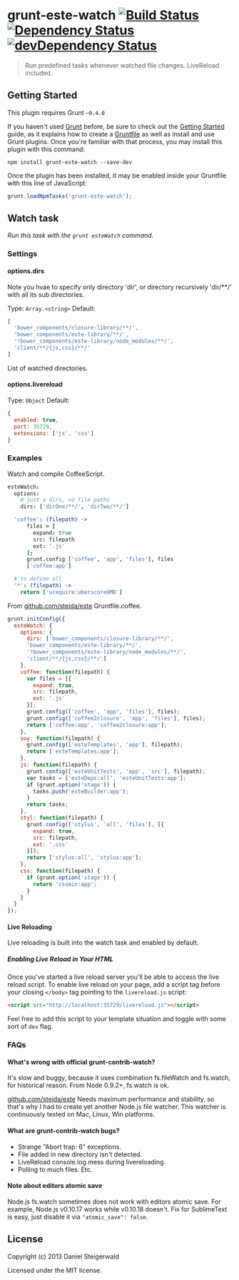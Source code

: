 # grunt-este-watch [![Build Status](https://secure.travis-ci.org/steida/grunt-este-watch.png?branch=master)](http://travis-ci.org/steida/grunt-este-watch) [![Dependency Status](https://david-dm.org/steida/grunt-este-watch.png)](https://david-dm.org/steida/grunt-este-watch) [![devDependency Status](https://david-dm.org/steida/grunt-este-watch/dev-status.png)](https://david-dm.org/steida/grunt-este-watch#info=devDependencies)
> Run predefined tasks whenever watched file changes. LiveReload included.

## Getting Started
This plugin requires Grunt `~0.4.0`

If you haven't used [Grunt](http://gruntjs.com/) before, be sure to check out the [Getting Started](http://gruntjs.com/getting-started) guide, as it explains how to create a [Gruntfile](http://gruntjs.com/sample-gruntfile) as well as install and use Grunt plugins. Once you're familiar with that process, you may install this plugin with this command:

```shell
npm install grunt-este-watch --save-dev
```

Once the plugin has been installed, it may be enabled inside your Gruntfile with this line of JavaScript:

```js
grunt.loadNpmTasks('grunt-este-watch');
```

## Watch task
_Run this task with the `grunt esteWatch` command._

### Settings

#### options.dirs

Note you hvae to specify only directory 'dir', or directory recursively 'dir/**/' with all its sub directories.

Type: `Array.<string>`
Default:
```js
[
  'bower_components/closure-library/**/',
  'bower_components/este-library/**/',
  '!bower_components/este-library/node_modules/**/',
  'client/**/{js,css}/**/'
]
```

List of watched directories.

#### options.livereload
Type: `Object`
Default:
```js
{
  enabled: true,
  port: 35729,
  extensions: ['js', 'css']
}
```

### Examples

Watch and compile CoffeeScript.
```coffee
esteWatch:
  options:
    # just a dirs, no file paths
    dirs: ['dirOne/**/', 'dirTwo/**/']

  'coffee': (filepath) ->
      files = [
        expand: true
        src: filepath
        ext: '.js'
      ];
      grunt.config ['coffee', 'app', 'files'], files
      ['coffee:app']

  # to define all
  '*': (filepath) ->
    return ['urequire:uberscoreUMD']
```

From [github.com/steida/este](http://github.com/steida/este) Gruntfile.coffee.

```js
grunt.initConfig({
  esteWatch: {
    options: {
      dirs: ['bower_components/closure-library/**/',
      'bower_components/este-library/**/',
      '!bower_components/este-library/node_modules/**/',
      'client/**/{js,css}/**/']
    },
    coffee: function(filepath) {
      var files = [{
        expand: true,
        src: filepath,
        ext: '.js'
      }];
      grunt.config(['coffee', 'app', 'files'], files);
      grunt.config(['coffee2closure', 'app', 'files'], files);
      return ['coffee:app', 'coffee2closure:app'];
    },
    soy: function(filepath) {
      grunt.config(['esteTemplates', 'app'], filepath);
      return ['esteTemplates:app'];
    },
    js: function(filepath) {
      grunt.config(['esteUnitTests', 'app', 'src'], filepath);
      var tasks = ['esteDeps:all', 'esteUnitTests:app'];
      if (grunt.option('stage')) {
        tasks.push('esteBuilder:app');
      }
      return tasks;
    },
    styl: function(filepath) {
      grunt.config(['stylus', 'all', 'files'], [{
        expand: true,
        src: filepath,
        ext: '.css'
      }]);
      return ['stylus:all', 'stylus:app'];
    },
    css: function(filepath) {
      if (grunt.option('stage')) {
        return 'cssmin:app';
      }
    }
  }
});
```

#### Live Reloading
Live reloading is built into the watch task and enabled by default.

##### Enabling Live Reload in Your HTML
Once you've started a live reload server you'll be able to access the live reload script. To enable live reload on your page, add a script tag before your closing `</body>` tag pointing to the `livereload.js` script:

```html
<script src="http://localhost:35729/livereload.js"></script>
```

Feel free to add this script to your template situation and toggle with some sort of `dev` flag.

### FAQs

#### What's wrong with official grunt-contrib-watch?
It's slow and buggy, because it uses combination fs.fileWatch and fs.watch, for
historical reason. From Node 0.9.2+, fs.watch is ok.

[github.com/steida/este](http://github.com/steida/este) Needs maximum performance and
stability, so that's why I had to create yet another Node.js file watcher.
This watcher is continuously tested on Mac, Linux, Win platforms.

#### What are grunt-contrib-watch bugs?
  - Strange "Abort trap: 6" exceptions.
  - File added in new directory isn't detected.
  - LiveReload console.log mess during livereloading.
  - Polling to much files. Etc.
  
#### Note about editors atomic save
Node.js fs.watch sometimes does not work with editors atomic save. For example, Node.js v0.10.17 works while
v0.10.18 doesn't. Fix for SublimeText is easy, just disable it via ```"atomic_save": false```.

## License
Copyright (c) 2013 Daniel Steigerwald

Licensed under the MIT license.
